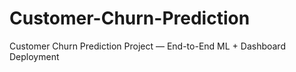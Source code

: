 # Customer-Churn-Prediction
 Customer Churn Prediction Project — End-to-End ML + Dashboard Deployment

